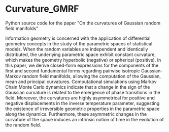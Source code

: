 # Curvature_GMRF
Python source code for the paper "On the curvatures of Gaussian random field manifolds"

Information geometry is concerned with the application of differential geometry concepts in the study of the parametric spaces of statistical models. When the random variables are independent and identically distributed, the underlying parametric space exhibit constant curvature, which makes the geometry hyperbolic (negative) or spherical (positive). In this paper, we derive closed-form expressions for the components of the first and second fundamental forms regarding pairwise isotropic Gaussian-Markov random field manifolds, allowing the computation of the Gaussian, mean and principal curvatures. Computational simulations using Markov Chain Monte Carlo dynamics indicate that a change in the sign of the Gaussian curvature is related to the emergence of phase transitions in the field. Moreover, the curvatures are highly asymmetrical for positive and negative displacements in the inverse temperature parameter, suggesting the existence of irreversible geometric properties in the parametric space along the dynamics. Furthermore, these asymmetric changes in the curvature of the space induces an intrinsic notion of time in the evolution of the random field.
